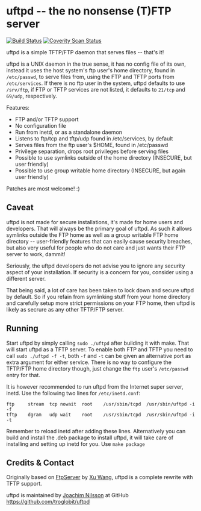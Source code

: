 uftpd -- the no nonsense (T)FTP server
======================================
[![Build Status](https://travis-ci.org/troglobit/uftpd.png?branch=master)](https://travis-ci.org/troglobit/uftpd)
[![Coverity Scan Status](https://scan.coverity.com/projects/2947/badge.svg)](https://scan.coverity.com/projects/2947)

uftpd is a simple TFTP/FTP daemon that serves files -- that's it!

uftpd is a UNIX daemon in the true sense, it has no config file of its
own, instead it uses the host system's ftp user's home directory, found
in `/etc/passwd`, to serve files from, using the FTP and TFTP ports from
`/etc/services`.  If there is no ftp user in the system, uftpd defaults
to use `/srv/ftp`, if FTP or TFTP services are not listed, it defaults
to `21/tcp` and `69/udp`, respectively.

Features:

  * FTP and/or TFTP support
  * No configuration file
  * Run from inetd, or as a standalone daemon
  * Listens to ftp/tcp and tftp/udp found in /etc/services, by default
  * Serves files from the ftp user's $HOME, found in /etc/passwd
  * Privilege separation, drops root privileges before serving files
  * Possible to use symlinks outside of the home directory (INSECURE,
    but user friendly)
  * Possible to use group writable home directory (INSECURE, but again
    user friendly)

Patches are most welcome! :)


Caveat
------

uftpd is not made for secure installations, it's made for home users and
developers.  That will always be the primary goal of uftpd.  As such it
allows symlinks outside the FTP home as well as a group writable FTP
home directory -- user-friendly features that can easily cause security
breaches, but also very useful for people who do not care and just wants
their FTP server to work, dammit!

Seriously, the uftpd developers do not advise you to ignore any security
aspect of your installation.  If security is a concern for you, consider
using a different server.

That being said, a lot of care has been taken to lock down and secure
uftpd by default.  So if you refain from symlinking stuff from your home
directory and carefully setup more strict permissions on your FTP home,
then uftpd is likely as secrure as any other TFTP/FTP server.


Running
-------

Start uftpd by simply calling `sudo ./uftpd` after building it with
make.  That will start uftpd as a TFTP server.  To enable both FTP and
TFTP you need to call `sudo ./uftpd -f -t`, both `-f` and `-t` can be
given an alternative port as extra argument for either service.  There
is no way to configure the TFTP/FTP home directory though, just change
the `ftp` user's `/etc/passwd` entry for that.

It is however recommended to run uftpd from the Internet super server,
inetd.  Use the following two lines for `/etc/inetd.conf`:

    ftp		stream	tcp	nowait	root	/usr/sbin/tcpd	/usr/sbin/uftpd -i -f
    tftp	dgram	udp	wait	root	/usr/sbin/tcpd	/usr/sbin/uftpd -i -t

Remember to reload inetd after adding these lines.  Alternatively you
can build and install the .deb package to install uftpd, it will take
care of installing and setting up inetd for you.  Use `make package`


Credits & Contact
-----------------

Originally based on [FtpServer](https://github.com/xu-wang11/FtpServer)
by [Xu Wang](mailto:wangxu.93@icloud.com), uftpd is a complete rewrite
with TFTP support.

uftpd is maintained by [Joachim Nilsson](mailto:troglobit@gmail.com) at
GitHub https://github.com/troglobit/uftpd

